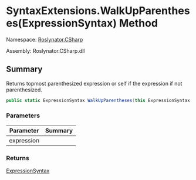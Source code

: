 # SyntaxExtensions\.WalkUpParentheses\(ExpressionSyntax\) Method

Namespace: [Roslynator.CSharp](../../README.md)

Assembly: Roslynator\.CSharp\.dll

## Summary

Returns topmost parenthesized expression or self if the expression if not parenthesized\.

```csharp
public static ExpressionSyntax WalkUpParentheses(this ExpressionSyntax expression)
```

### Parameters

| Parameter | Summary |
| --------- | ------- |
| expression | |

### Returns

[ExpressionSyntax](https://docs.microsoft.com/en-us/dotnet/api/microsoft.codeanalysis.csharp.syntax.expressionsyntax)




